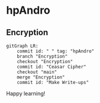 # hpAndro

## Encryption

```mermaid
gitGraph LR:
    commit id: " " tag: "hpAndro"
    branch "Encryption"
    checkout "Encryption"
    commit id: "Ceasar Cipher"
    checkout "main"
    merge "Encryption"
    commit id: "Make Write-ups"
```

Happy learning!